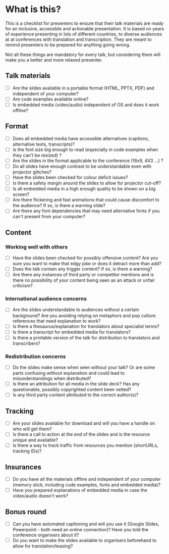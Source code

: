 # What is this?

This is a checklist for presenters to ensure that their talk materials are ready for an inclusive, accessible and actionable presentation. It is based on years of experience presenting in lots of different countries, to diverse audiences at at conferences with translation and transcription. They are meant to remind presenters to be prepared for anything going wrong. 

Not all these things are mandatory for every talk, but considering them will make you a better and more relaxed presenter.

## Talk materials 

* ☐ Are the slides available in a portable format (HTML, PPTX, PDF) and independent of your computer?
* ☐ Are code examples available online?
* ☐ Is embedded media (video/audio) independent of OS and does it work offline?

## Format

* ☐ Does all embedded media have accessible alternatives (captions, alternative texts, transcripts)?
* ☐ Is the font size big enough to read (especially in code examples when they can't be resized) ?
* ☐ Are the slides in the format applicable to the conference (16x9, 4X3 ...) ?
* ☐ Do all slides have enough contrast to be understandable even with projector glitches?
* ☐ Have the slides been checked for colour deficit issues?
* ☐ Is there a safety margin around the slides to allow for projector cut-off?
* ☐ Is all embedded media in a high enough quality to be shown on a big screen? 
* ☐ Are there flickering and fast animations that could cause discomfort to the audience? If so, is there a warning slide?
* ☐ Are there any font dependencies that may need alternative fonts if you can't present from your computer?

## Content 

### Working well with others

* ☐ Have the slides been checked for possibly offensive content? Are you sure you want to make that edgy joke or does it detract more than add?
* ☐ Does the talk contain any trigger content? If so, is there a warning?
* ☐ Are there any instances of third party or competitor mentions and is there no possibility of your content being seen as an attack or unfair criticism?

### International audience concerns

* ☐ Are the slides understandable to audiences without a certain background? Are you avoiding relying on metaphors and pop culture references that need explanation to work?
* ☐ Is there a thesaurus/explanation for translators about specialist terms? 
* ☐ Is there a transcript for embedded media for translators?
* ☐ Is there a printable version of the talk for distribution to translators and transcribers?

### Redistribution concerns

* ☐ Do the slides make sense when seen without your talk? Or are some parts confusing without explanation and could lead to misunderstandings when distributed?
* ☐ Is there an attribution for all media in the slide deck? Has any questionable, possibly copyrighted content been vetted? 
* ☐ Is any third party content attributed to the correct author(s)?

## Tracking 

* ☐ Are your slides available for download and will you have a handle on who will get them?
* ☐ Is there a call to action at the end of the slides and is the resource unique and available?
* ☐ Is there a way to track traffic from resources you mention (shortURLs, tracking IDs)?

## Insurances

* ☐ Do you have all the materials offline and independent of your computer (memory stick, including code examples, fonts and embedded media)?
* ☐ Have you prepared explanations of embedded media in case the video/audio doesn't work?

## Bonus round

* ☐ Can you have automated captioning and will you use it (Google Slides, Powerpoint - both need an online connection)? Have you told the conference organisers about it?
* ☐ Do you want to make the slides available to organisers beforehand to allow for translation/teasing? 
